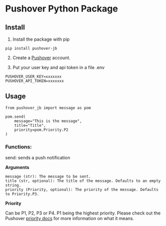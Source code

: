 # Pushover Python Package

## Install

1. Install the package with pip

```
pip install pushover-jb
```

2. Create a [Pushover](https://pushover.net) account.

3. Put your user key and api token in a file .env

```
PUSHOVER_USER_KEY=xxxxxxx
PUSHOVER_API_TOKEN=xxxxxxx
```

## Usage

```
from pushover_jb import message as pom

pom.send(
    message="This is the message", 
    title="Title", 
    priority=pom.Priority.P2
)
```

### Functions:

send: sends a push notification

**Arguments**
```
message (str): The message to be sent.
title (str, optional): The title of the message. Defaults to an empty string.
priority (Priority, optional): The priority of the message. Defaults to Priority.P3.
```

**Priority**

Can be P1, P2, P3 or P4. P1 being the highest priority. Please check out the 
Pushover [priority docs](https://pushover.net/api#priority) for more information 
on what it means.
